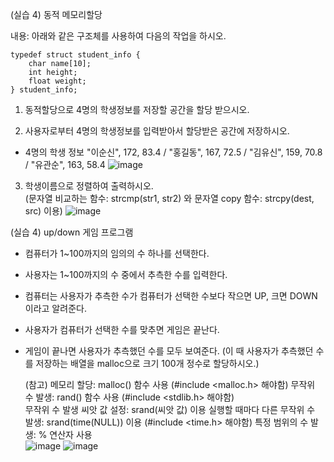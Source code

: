 (실습 4) 동적 메모리할당

내용: 아래와 같은 구조체를 사용하여 다음의 작업을 하시오.
```
typedef struct student_info {
    char name[10];
    int height;
    float weight;
} student_info;
```


1) 동적할당으로 4명의 학생정보를 저장할 공간을 할당 받으시오.

2) 사용자로부터 4명의 학생정보를 입력받아서 할당받은 공간에 저장하시오.

- 4명의 학생 정보
"이순신", 172, 83.4 / "홍길동", 167, 72.5 / "김유신", 159, 70.8 / "유관순", 163, 58.4
 ![image](https://github.com/qlkdkd/DataStruct/assets/71871927/df79742a-b955-4372-a44f-5f93b7be8515)

3) 학생이름으로 정렬하여 출력하시오.  
(문자열 비교하는 함수: strcmp(str1, str2) 와 문자열 copy 함수: strcpy(dest, src) 이용)
![image](https://github.com/qlkdkd/DataStruct/assets/71871927/f3288370-0d93-43ca-840a-d2f3588df0d7)


 

(실습 4) up/down 게임 프로그램

- 컴퓨터가 1~100까지의 임의의 수 하나를 선택한다.
- 사용자는 1~100까지의 수 중에서 추측한 수를 입력한다.
- 컴퓨터는 사용자가 추측한 수가 컴퓨터가 선택한 수보다 작으면 UP, 크면 DOWN이라고 알려준다.
- 사용자가 컴퓨터가 선택한 수를 맞추면 게임은 끝난다.
- 게임이 끝나면 사용자가 추측했던 수를 모두 보여준다.
  (이 때 사용자가 추측했던 수를 저장하는 배열을 malloc으로 크기 100개 정수로 할당하시오.)

    (참고) 메모리 할당: malloc() 함수 사용  (#include <malloc.h> 해야함)
            무작위 수 발생: rand() 함수 사용 (#include <stdlib.h> 해야함)       
                 무작위 수 발생 씨앗 값 설정: srand(씨앗 값) 이용
                 실행할 때마다 다른 무작위 수 발생: srand(time(NULL))  이용 (#include <time.h> 해야함)
            특정 범위의 수 발생: % 연산자 사용  
            ![image](https://github.com/qlkdkd/DataStruct/assets/71871927/f79ac262-2610-4f86-80ce-3cc6aa2b71ab)
            ![image](https://github.com/qlkdkd/DataStruct/assets/71871927/f28dcd86-4ce8-4865-96fc-28f207be342a)




 

 


 
